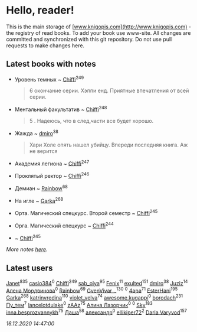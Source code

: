 # Hello, reader!
This is the main storage of [www.knigopis.com](http://www.knigopis.com) - the registry of read books.
To add your book use www-site. All changes are committed and synchronized with this git repository.
Do not use pull requests to make changes here.


## Latest books with notes
* Уровень темных ~ [Chiffi](users/105/105831994080785626680-google)<sup>249</sup>
    > 6 окончание серии. Хэппи енд. Приятные впечатления от всей серии.

* Ментальный факультатив ~ [Chiffi](users/105/105831994080785626680-google)<sup>248</sup>
    > 5 . Надеюсь, что в след,части все будет хорошо.

* Жажда ~ [dmiro](users/571/5714115-vkontakte)<sup>38</sup>
    > Хари Холе опять нашел убийцу. Впереди последняя книга. Аж не верится

* Академия легиона ~ [Chiffi](users/105/105831994080785626680-google)<sup>247</sup>

* Проклятый ректор ~ [Chiffi](users/105/105831994080785626680-google)<sup>246</sup>

* Демиан ~ [Rainbow](users/109/109787328219839805802-google)<sup>68</sup>

* На игле ~ [Garka](users/115/115753719718250012620-google)<sup>268</sup>

* Орта. Магический спецкурс. Второй семестр ~ [Chiffi](users/105/105831994080785626680-google)<sup>245</sup>

* Орга. Магический спецкурс ~ [Chiffi](users/105/105831994080785626680-google)<sup>244</sup>

*  ~ [Chiffi](users/105/105831994080785626680-google)<sup>245</sup>


_More notes [here](latest_books_with_notes.md)._


## Latest users
[Janet](users/108/108113656204404967440-google)<sup>835</sup> 
[casio384](users/184/184420962-yandex)<sup>0</sup> 
[Chiffi](users/105/105831994080785626680-google)<sup>249</sup> 
[sab_olya](users/139/139338401-vkontakte)<sup>95</sup> 
[Fenix](users/111/111367585493471720963-google)<sup>11</sup> 
[exulted](users/100/100599204551896265722-google)<sup>151</sup> 
[dmiro](users/571/5714115-vkontakte)<sup>38</sup> 
[Juziz](users/396/396008489-vkontakte)<sup>14</sup> 
[Алена Мордвинова](users/895/8950836871407012829-mailru)<sup>0</sup> 
[Rainbow](users/109/109787328219839805802-google)<sup>69</sup> 
[GvenVivar ..](users/158/158266434925901-facebook)<sup>130</sup> 
[](users/111/111044554398983792388-google)<sup>0</sup> 
[4apa](users/117/117392596378069249667-google)<sup>71</sup> 
[EsterHani](users/305/30558181-vkontakte)<sup>195</sup> 
[Garka](users/115/115753719718250012620-google)<sup>268</sup> 
[katrinvredina](users/233/2336755-vkontakte)<sup>110</sup> 
[violet_velva](users/116/116961712580551399099-google)<sup>74</sup> 
[awesome.kugappi](users/124/1247244686-yandex)<sup>0</sup> 
[borodach](users/157/15706320-vkontakte)<sup>231</sup> 
[Пу_тем](users/344/3448154788585127-facebook)<sup>7</sup> 
[lancelotdulake](users/115/115520023053972753965-google)<sup>0</sup> 
[zAAz](users/202/202248233-vkontakte)<sup>75</sup> 
[Алина Лазорчик](users/124/12437524678876070918-mailru)<sup>0</sup> 
[](users/115/115033405180639508628-google)<sup>0</sup> 
[Sky](users/118/118049897850017649660-googleplus)<sup>183</sup> 
[inna.besprozvannykh](users/733/73323849-yandex)<sup>75</sup> 
[Даша](users/334/334696193054530347-mailru)<sup>58</sup> 
[александр](users/391/3917161908295210-facebook)<sup>0</sup> 
[ellikiper72](users/462/46242783-vkontakte)<sup>2</sup> 
[Daria Varyvod](users/829/829893410524253-facebook)<sup>157</sup> 


_16.12.2020 14:47:00_
